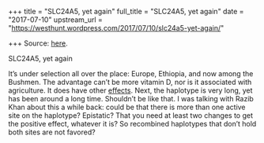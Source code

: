 +++
title = "SLC24A5, yet again"
full_title = "SLC24A5, yet again"
date = "2017-07-10"
upstream_url = "https://westhunt.wordpress.com/2017/07/10/slc24a5-yet-again/"

+++
Source: [here](https://westhunt.wordpress.com/2017/07/10/slc24a5-yet-again/).

SLC24A5, yet again

It’s under selection all over the place: Europe, Ethiopia, and now among
the Bushmen. The advantage can’t be more vitamin D, nor is it associated
with agriculture. It does have other
[effects](http://www.informatics.jax.org/marker/MGI:2677271). Next, the
haplotype is very long, yet has been around a long time. Shouldn’t be
like that. I was talking with Razib Khan about this a while back: could
be that there is more than one active site on the haplotype? Epistatic?
That you need at least two changes to get the positive effect, whatever
it is? So recombined haplotypes that don’t hold both sites are not
favored?

